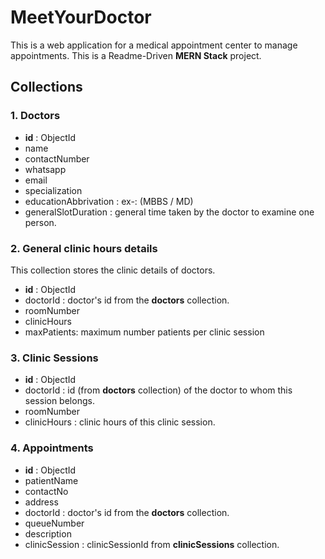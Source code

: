 # MeetYourDoctor
This is a web application for a medical appointment center to manage appointments. This is a Readme-Driven **MERN Stack** project.

## Collections 

### 1. Doctors 
+ **id** : ObjectId
+ name
+ contactNumber
+ whatsapp
+ email
+ specialization
+ educationAbbrivation : ex-: (MBBS / MD)
+ generalSlotDuration : general time taken by the doctor to examine one person.


### 2. General clinic hours details 
This collection stores the clinic details of doctors.

+ **id** : ObjectId
+ doctorId : doctor's id from the **doctors** collection.
+ roomNumber
+ clinicHours
+ maxPatients: maximum number patients per clinic session

### 3. Clinic Sessions
+ **id** : ObjectId
+ doctorId : id (from **doctors** collection) of the doctor to whom this session belongs.
+ roomNumber 
+ clinicHours : clinic hours of this clinic session.

### 4. Appointments
+ **id** : ObjectId
+ patientName
+ contactNo
+ address
+ doctorId : doctor's id from the **doctors** collection.
+ queueNumber
+ description 
+ clinicSession : clinicSessionId from **clinicSessions** collection.

